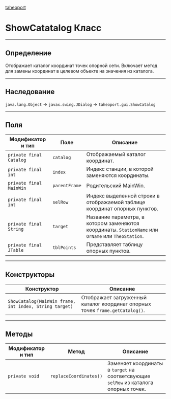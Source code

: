 
[taheoport](https://github.com/AndrewNizovkin/Taheoport/blob/main/README.md)

# ShowCatatalog Класс

---

## Определение

Отображает каталог координат точек опорной сети. Включает метод для замены координат в целевом объекте на значения из каталога.

---

## Наследование

`java.lang.Object` -> `javax.swing.JDialog` -> `taheoport.gui.ShowCatalog`

---

## Поля

Модификатор и тип | Поле | Описание
--- | ---|---
`private final Catalog` | `catalog` | Отображаемый каталог координат.
`private final int` | `index` | Индекс станции, в которой заменяются координаты.
`private final MainWin` | `parentFrame` | Родительский MainWin.
`private final int` | `selRow` | Индекс выделенной строки в отображаемой таблице координат опорных пунктов.
`private final String` | `target` | Название параметра, в котором заменяются координаты. `StationName` или `OrName` или `TheoStation`.
`private final JTable` | `tblPoints` | Представляет таблицу опорных пунктов.

---

## Конструкторы

Конструктор | Описание
--- | ---
`ShowCatalog(MainWin frame, int index, String target)` | Отображает загруженный каталог координат опорных точек `frame.getCatalog()`.

---

## Методы

Модификатор и тип | Метод | Описание
--- | --- | ---
`private void` | `replaceCoordinates()` | Заменяет координаты в `target` на соответсвующие `selRow` из каталога опорных точек.
